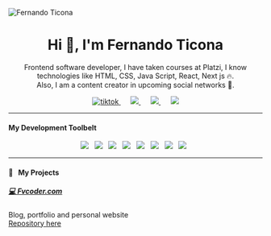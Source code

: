 ![Fernando Ticona](https://user-images.githubusercontent.com/46249834/203090648-ec9eb622-2a2b-41f4-8603-95dcf4a8548a.png)


<h1 align="center">Hi 👋, I'm Fernando Ticona</h1>
<p align="center">
    Frontend software developer, I have taken courses at Platzi, I know technologies like HTML, CSS, Java Script, React, Next js 🔥.
    <br />
    Also, I am a content creator in upcoming social networks 🤗.
</p>

<p align="center">
    <a href="https://www.tiktok.com/@fvcoder">
        <img src="https://img.shields.io/static/v1?style=for-the-badge&message=TikTok&color=000000&logo=TikTok&logoColor=FFFFFF&label=" alt="tiktok"  />
    </a>&nbsp;&nbsp;&nbsp;&nbsp;
    <a href="https://twitter.com/fvcoder1">
        <img src="https://img.shields.io/static/v1?style=for-the-badge&message=Twitter&color=1DA1F2&logo=Twitter&logoColor=FFFFFF&label=" />
    </a>&nbsp;&nbsp;&nbsp;&nbsp;
    <a href="https://www.linkedin.com/in/fvcoder">
        <img src="https://img.shields.io/static/v1?style=for-the-badge&message=LinkedIn&color=0A66C2&logo=LinkedIn&logoColor=FFFFFF&label=" />
    </a>&nbsp;&nbsp;&nbsp;&nbsp;
    <a href="mailto:contact@fvcoder.com?subject=Hola%20Fernando">
        <img src="https://img.shields.io/static/v1?style=for-the-badge&message=Gmail&color=EA4335&logo=Gmail&logoColor=FFFFFF&label=" />
    </a>
</p>

<hr />

<h4>My Development Toolbelt</h4>
<p align='center'>
  <img src="https://img.shields.io/badge/html5%20-%23e34f26.svg?&style=for-the-badge&logo=html5&logoColor=white" />&nbsp;&nbsp;
  <img src="https://img.shields.io/badge/css3%20-%231572B6.svg?&style=for-the-badge&logo=css3&logoColor=white" />&nbsp;&nbsp;
  <img src="https://img.shields.io/badge/javascript%20-%23F7DF1E.svg?&style=for-the-badge&logo=javascript&logoColor=white" />&nbsp;&nbsp;
  <img src="https://img.shields.io/badge/react%20-%2361DAFB.svg?&style=for-the-badge&logo=react&logoColor=white" />&nbsp;&nbsp;
  <img src="https://img.shields.io/badge/git%20-%23F05133.svg?&style=for-the-badge&logo=git&logoColor=white" />&nbsp;&nbsp;
  <img src="https://img.shields.io/badge/mysql%20-%23016B93.svg?&style=for-the-badge&logo=mysql&logoColor=white" />&nbsp;&nbsp;
  <img src="https://img.shields.io/badge/linux%20-%23000.svg?&style=for-the-badge&logo=linux&logoColor=white" />&nbsp;&nbsp;
  <img src="https://img.shields.io/badge/github%20-%23000.svg?&style=for-the-badge&logo=github&logoColor=white" />&nbsp;&nbsp;
</p>

<hr />


<h4>🚀&nbsp;&nbsp;&nbsp;My Projects</h4>

<h5><a href="https://fvcoder.com">💻 Fvcoder.com</a></h5>
<p>Blog, portfolio and personal website<br>
<a href="https://github.com/fvcoder/fvcoder.com">Repository here</a></p>
